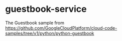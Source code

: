 # guestbook-service
The Guestbook sample from https://github.com/GoogleCloudPlatform/cloud-code-samples/tree/v1/python/python-guestbook
